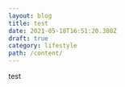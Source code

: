 ```yaml
---
layout: blog
title: test
date: 2021-05-18T16:51:20.300Z
draft: true
category: lifestyle
path: /content/
---
```

test